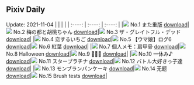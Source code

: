 ## Pixiv Daily
Update: 2021-11-04
|      |      |      |
| :----: | :----: | :----: |
|![](https://pixiv.microyu.workers.dev/c/240x480/img-master/img/2021/11/03/02/00/10/93880778_p0_master1200.jpg) No.1 また重版 [download](https://pixiv.microyu.workers.dev/img-original/img/2021/11/03/02/00/10/93880778_p0.jpg)|![](https://pixiv.microyu.workers.dev/c/240x480/img-master/img/2021/11/03/00/00/05/93878021_p0_master1200.jpg) No.2 梅の都と胡桃ちゃん [download](https://pixiv.microyu.workers.dev/img-original/img/2021/11/03/00/00/05/93878021_p0.jpg)|![](https://pixiv.microyu.workers.dev/c/240x480/img-master/img/2021/11/02/00/00/24/93857988_p0_master1200.jpg) No.3 ザ・グレイトフル・デッド [download](https://pixiv.microyu.workers.dev/img-original/img/2021/11/02/00/00/24/93857988_p0.jpg)|
|![](https://pixiv.microyu.workers.dev/c/240x480/img-master/img/2021/11/02/00/00/20/93857977_p0_master1200.jpg) No.4 恋するいちご [download](https://pixiv.microyu.workers.dev/img-original/img/2021/11/02/00/00/20/93857977_p0.jpg)|![](https://pixiv.microyu.workers.dev/c/240x480/img-master/img/2021/11/02/00/05/04/93858209_p0_master1200.jpg) No.5 【ウマ娘】ログ6 [download](https://pixiv.microyu.workers.dev/img-original/img/2021/11/02/00/05/04/93858209_p0.jpg)|![](https://pixiv.microyu.workers.dev/c/240x480/img-master/img/2021/11/02/00/00/11/93857937_p0_master1200.jpg) No.6 紅葉 [download](https://pixiv.microyu.workers.dev/img-original/img/2021/11/02/00/00/11/93857937_p0.jpg)|
|![](https://pixiv.microyu.workers.dev/c/240x480/img-master/img/2021/11/02/09/00/01/93864112_p0_master1200.jpg) No.7 個人メモ：肩甲骨 [download](https://pixiv.microyu.workers.dev/img-original/img/2021/11/02/09/00/01/93864112_p0.jpg)|![](https://pixiv.microyu.workers.dev/c/240x480/img-master/img/2021/11/02/00/00/06/93857894_p0_master1200.jpg) No.8 Halloween [download](https://pixiv.microyu.workers.dev/img-original/img/2021/11/02/00/00/06/93857894_p0.jpg)|![](https://pixiv.microyu.workers.dev/c/240x480/img-master/img/2021/11/03/04/32/08/93882268_p0_master1200.jpg) No.9 🐐🐐🐐 [download](https://pixiv.microyu.workers.dev/img-original/img/2021/11/03/04/32/08/93882268_p0.jpg)|
|![](https://pixiv.microyu.workers.dev/c/240x480/img-master/img/2021/11/02/00/00/04/93857883_p0_master1200.jpg) No.10 一休み♪ [download](https://pixiv.microyu.workers.dev/img-original/img/2021/11/02/00/00/04/93857883_p0.jpg)|![](https://pixiv.microyu.workers.dev/c/240x480/img-master/img/2021/11/03/02/30/24/93878062_p0_master1200.jpg) No.11 スタープラチナ [download](https://pixiv.microyu.workers.dev/img-original/img/2021/11/03/02/30/24/93878062_p0.jpg)|![](https://pixiv.microyu.workers.dev/c/240x480/img-master/img/2021/11/02/11/59/34/93865811_p0_master1200.jpg) No.12 バトル大好きっ子達 [download](https://pixiv.microyu.workers.dev/img-original/img/2021/11/02/11/59/34/93865811_p0.jpg)|
|![](https://pixiv.microyu.workers.dev/c/240x480/img-master/img/2021/11/02/20/30/00/93872768_p0_master1200.jpg) No.13 モンブランパンケーキ [download](https://pixiv.microyu.workers.dev/img-original/img/2021/11/02/20/30/00/93872768_p0.jpg)|![](https://pixiv.microyu.workers.dev/c/240x480/img-master/img/2021/11/02/00/00/31/93858012_p0_master1200.jpg) No.14 无题 [download](https://pixiv.microyu.workers.dev/img-original/img/2021/11/02/00/00/31/93858012_p0.jpg)|![](https://pixiv.microyu.workers.dev/c/240x480/img-master/img/2021/11/03/02/22/58/93881083_p0_master1200.jpg) No.15 Brush tests [download](https://pixiv.microyu.workers.dev/img-original/img/2021/11/03/02/22/58/93881083_p0.jpg)|
